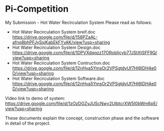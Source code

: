 # Pi-Competition
My Submission - Hot Water Recirculation System
Please read as follows:
  - Hot Water Recirculation System breif.doc https://drive.google.com/file/d/158PZaAL-afnq8bhPFJySsjKabEkFYvAK/view?usp=sharing
  - Hot Water Recirculation System Design.doc https://drive.google.com/file/d/1DPVXdqqzz17ORobIjcyb77JStXtSFF9Q/view?usp=sharing
  - Hot Water Recirculation System Contruction.doc https://drive.google.com/file/d/12nHva5YmsOr2VPSgtdyUf7HI6IDH4e0D/view?usp=sharing
  - Hot Water Recirculation System Software.doc https://drive.google.com/file/d/12nHva5YmsOr2VPSgtdyUf7HI6IDH4e0D/view?usp=sharing
  
Video link to demo of system: https://drive.google.com/file/d/1zOzDGZyJUScNwy2UIbtcrXW5I0bWm6pE/view?usp=sharing

These documents explain the concept, construction phase and the software in detail of the project.
